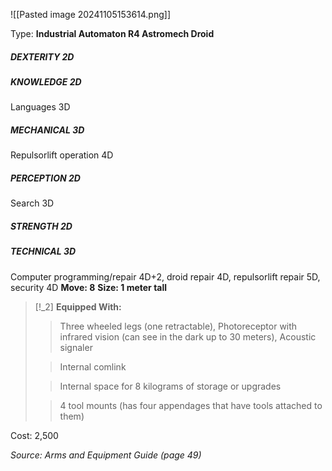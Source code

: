 ![[Pasted image 20241105153614.png]]

Type: **Industrial Automaton R4 Astromech Droid**
##### DEXTERITY 2D
##### KNOWLEDGE 2D
Languages 3D
##### MECHANICAL 3D
Repulsorlift operation 4D
##### PERCEPTION 2D
Search 3D
##### STRENGTH 2D
##### TECHNICAL 3D
Computer programming/repair 4D+2, droid repair 4D, repulsorlift repair 5D, security 4D
**Move: 8**
**Size: 1 meter tall**

> [!_2] 
> **Equipped With:**
> > Three wheeled legs (one retractable), Photoreceptor with infrared vision (can see in the dark up
> > to 30 meters), Acoustic signaler
> 
> > Internal comlink
> 
> > Internal space  for 8 kilograms of storage or upgrades
> 
> > 4 tool mounts (has four appendages that have tools attached to them)
> 

Cost: 2,500

*Source: Arms and Equipment Guide (page 49)*
